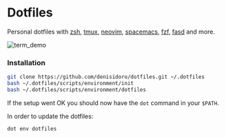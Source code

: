 Dotfiles
===================

Personal dotfiles with [zsh][zsh], [tmux][tmux], [neovim][neovim], [spacemacs][spacemacs], [fzf][fzf], [fasd][fasd] and more.

![term_demo](https://cloud.githubusercontent.com/assets/3226564/22981134/b3a3dca4-f382-11e6-9388-b576fbf6dc49.gif)

### Installation

```sh
git clone https://github.com/denisidoro/dotfiles.git ~/.dotfiles
bash ~/.dotfiles/scripts/environment/init
bash ~/.dotfiles/scripts/environment/dotfiles
```

If the setup went OK you should now have the `dot` command in your `$PATH`.

In order to update the dotfiles:
```sh
dot env dotfiles
```

[zsh]: http://zsh.sourceforge.net
[tmux]: https://github.com/tmux/tmux
[neovim]: https://neovim.io
[spacemacs]: http://spacemacs.org/
[fasd]: https://github.com/clvv/fasd
[fzf]: https://github.com/junegunn/fzf
